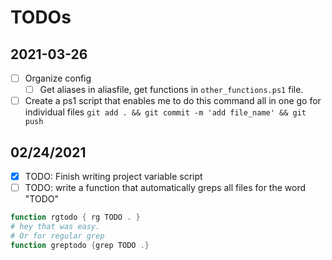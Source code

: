 # TODOs 

## 2021-03-26

- [ ] Organize config
  - [ ] Get aliases in aliasfile, get functions in `other_functions.ps1` file.

- [ ] Create a ps1 script that enables me to do this command all in one go for individual files
`git add . && git commit -m 'add file_name' && git push`

## 02/24/2021

- [x] TODO: Finish writing project variable script
- [ ] TODO: write a function that automatically greps all files for the word "TODO"

```powershell
function rgtodo { rg TODO . }
# hey that was easy.
# Or for regular grep
function greptodo {grep TODO .}
```